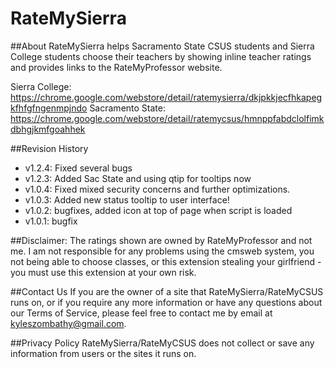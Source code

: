 # RateMySierra

##About
RateMySierra helps Sacramento State CSUS students and Sierra College students choose their teachers by showing inline teacher ratings and provides links to the RateMyProfessor website.

Sierra College:   https://chrome.google.com/webstore/detail/ratemysierra/dkjpkkjecfhkapegkfhfgfngenmpjndo
Sacramento State: https://chrome.google.com/webstore/detail/ratemycsus/hmnppfabdclolfimkdbhgjkmfgoahhek

##Revision History
- v1.2.4: Fixed several bugs
- v1.2.3: Added Sac State and using qtip for tooltips now
- v1.0.4: Fixed mixed security concerns and further optimizations.
- v1.0.3: Added new status tooltip to user interface! 
- v1.0.2: bugfixes, added icon at top of page when script is loaded 
- v1.0.1: bugfix 

##Disclaimer:
The ratings shown are owned by RateMyProfessor and not me.
I am not responsible for any problems using the cmsweb system, you not being able to choose classes, or this extension stealing your girlfriend - you must use this extension at your own risk.

##Contact Us
If you are the owner of a site that RateMySierra/RateMyCSUS runs on, or if you require any more information or have any questions about our Terms of Service, please feel free to contact me by email at kyleszombathy@gmail.com. 

##Privacy Policy
RateMySierra/RateMyCSUS does not collect or save any information from users or the sites it runs on. 


